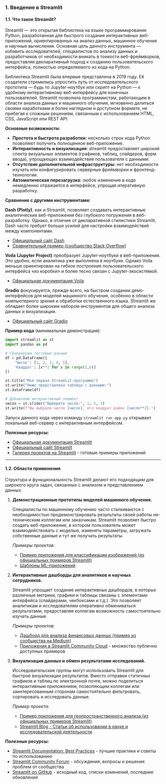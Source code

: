 ### 1. Введение в Streamlit

#### 1.1. Что такое Streamlit?

Streamlit — это открытая библиотека на языке программирования Python, разработанная для быстрого создания интерактивных веб-приложений, ориентированных на анализ данных, машинное обучение и научные вычисления. Основная цель данного инструмента — избавить исследователей, специалистов по анализу данных и разработчиков от необходимости вникать в тонкости веб-фреймворков, предоставляя декларативный подход к созданию пользовательского интерфейса, полностью определяемого из кода на Python.

Библиотека Streamlit была впервые представлена в 2019 году. Её создатели стремились упростить путь от исследовательского прототипа — будь то Jupyter-ноутбук или скрипт на Python — к удобному интерактивному веб-интерфейсу для конечных пользователей. Streamlit позволила программистам, работающим в области анализа данных и машинного обучения, мгновенно делиться своими наработками в более наглядном и доступном формате, не прибегая к сложным решениям, связанным с использованием HTML, CSS, JavaScript или REST API.

**Основные возможности:**

- **Простота и быстрота разработки:** несколько строк кода Python позволяют получить полноценное веб-приложение.
- **Интерактивность и визуализация:** streamlit предоставляет широкий спектр визуальных элементов (графиков, таблиц, слайдеров, форм ввода), упрощающих взаимодействие пользователя с данными.
- **Отсутствие дополнительной инфраструктуры:** нет необходимости изучать или конфигурировать серверные фреймворки и фронтенд-технологии.
- **Автоматическая перезагрузка:** любое изменение в коде немедленно отражается в интерфейсе, упрощая итеративную разработку.

**Сравнение с другими инструментами:**

**Dash (Plotly)**, как и Streamlit, позволяет создавать интерактивные аналитические веб-приложения без глубокого погружения в веб-разработку. Однако, в отличие от декларативной стилистики Streamlit, Dash часто требует больше усилий для настройки взаимодействий между компонентами.

- [Официальный сайт Dash](https://plotly.com/dash/)
- [Сравнительный пример (сообщество Stack Overflow)](https://stackoverflow.com/questions/62548599/streamlit-vs-dash)

**Voila (Jupyter Project)** преобразует Jupyter-ноутбуки в веб-приложения. Это удобно, если аналитика уже выполнена в ноутбуке. Однако Voila меньше ориентирован на гибкое построение пользовательского интерфейса «из коробки» и более тесно связан с Jupyter-экосистемой.

- [Официальная документация Voila](https://voila.readthedocs.io/en/stable/)

**Gradio** фокусируется, прежде всего, на быстром создании демо-интерфейсов для моделей машинного обучения, особенно в области компьютерного зрения и обработки естественного языка. Streamlit же обладает более широким набором инструментов для общего анализа данных и визуализации.

- [Официальный сайт Gradio](https://gradio.app/)

**Пример кода** (минимальная демонстрация):

```python
import streamlit as st
import pandas as pd

# Генерируем тестовые данные
df = pd.DataFrame({
    'Число': [1, 2, 3, 4, 5],
    'Квадрат': [x**2 for x in range(1,6)]
})

st.title("Моя первая Streamlit-программа")
st.write("Ниже представлена таблица с данными:")
st.dataframe(df)

# Добавляем интерактивный элемент
число = st.slider("Выберите число:", 1, 5, 3)
st.write(f"Вы выбрали число {число}, его квадрат равен {число**2}.")
```

Запуск данного кода через команду `streamlit run app.py` открывает локальный веб-сервер с интерактивным интерфейсом.

**Полезные ресурсы:**

- [Официальная документация Streamlit](https://docs.streamlit.io/)
- [Официальный сайт Streamlit](https://streamlit.io/)
- [Галерея проектов на Streamlit](https://streamlit.io/gallery) - готовые примеры приложений

------

#### 1.2. Области применения

Структура и функциональность Streamlit делают его подходящим для широкого круга задач, связанных с анализом и представлением данных.

1. **Демонстрационные прототипы моделей машинного обучения.**

    Специалисты по машинному обучению часто сталкиваются с необходимостью продемонстрировать результаты своей работы не-техническим коллегам или заказчикам. Streamlit позволяет быстро создать веб-приложение, в котором пользователь может взаимодействовать с моделью, изменять параметры, загружать собственные данные и тут же получать результаты.

    *Примеры проектов:*

    - [Пример приложения для классификации изображений (из официальных примеров Streamlit)](https://github.com/streamlit/example-app-image-classifier)
    - [Шаблоны ML-приложений](https://docs.streamlit.io/library/get-started/example-apps)

2. **Интерактивные дашборды для аналитиков и научных сотрудников.**

    Streamlit упрощает создание интерактивных дашбордов, в которых различные метрики, графики и таблицы связаны с элементами интерфейса (слайдерами, чекбоксами и т.д.). Это позволяет аналитикам и исследователям оперативно обмениваться результатами, предоставляя коллегам возможность самостоятельно изучать данные.

    *Примеры проектов:*

    - [Дашборд для анализа финансовых данных (пример из сообщества на Medium)](https://towardsdatascience.com/stock-market-dashboard-with-streamlit-and-python-4387160b0f77)
    - [Приложения в Streamlit Community Cloud](https://share.streamlit.io/) - множество публично доступных примеров

3. **Визуализация данных и обмен результатами исследований.**

    Исследовательские группы могут использовать Streamlit для быстрой визуализации результатов. Вместо отправки статичных графиков и таблиц по электронной почте, можно поделиться интерактивным приложением, позволяющим коллегам или заинтересованным сторонам самостоятельно фильтровать, сортировать и исследовать данные.

    *Пример проекта:*

    - [Пример приложения для геопространственного анализа (из официальных примеров Streamlit)](https://github.com/streamlit/app-templates/tree/main/streamlit-geospatial)
    - [Streamlit Blog - Статьи об использовании в науке и исследовательской деятельности](https://blog.streamlit.io/)

**Полезные ресурсы:**

- [Streamlit Documentation: Best Practices](https://docs.streamlit.io/) - лучшие практики и советы по использованию
- [Streamlit Community Forum](https://discuss.streamlit.io/) - обсуждения, вопросы и решения проблем от сообщества
- [Streamlit on GitHub](https://github.com/streamlit/streamlit) - исходный код, списки изменений, последние обновления

